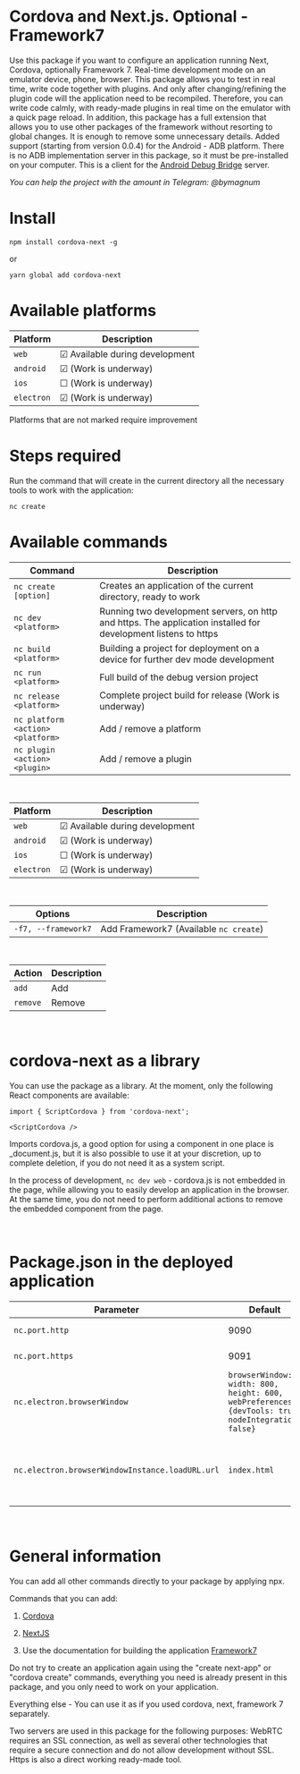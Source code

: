 # Cordova and Next.js. Optional - Framework7

Use this package if you want to configure an application running Next, Cordova, optionally Framework 7.
Real-time development mode on an emulator device, phone, browser.
This package allows you to test in real time, write code together with plugins. And only after changing/refining the plugin code will the application need to be recompiled. Therefore, you can write code calmly, with ready-made plugins in real time on the emulator with a quick page reload.
In addition, this package has a full extension that allows you to use other packages of the framework without resorting to global changes. It is enough to remove some unnecessary details.
Added support (starting from version 0.0.4) for the Android - ADB platform. There is no ADB implementation server in this package, so it must be pre-installed on your computer. This is a client for the <a href="https://developer.android.com/studio/command-line/adb.html" target="_blank">Android Debug Bridge</a> server.

_You can help the project with the amount in Telegram: @bymagnum_

# Install

```
npm install cordova-next -g
```

or

```
yarn global add cordova-next
```



# Available platforms

Platform | Description
-- | --
`web` | &#9745; Available during development
`android` | &#9745; (Work is underway)
`ios` | &#9744; (Work is underway)
`electron` | &#9745; (Work is underway)

Platforms that are not marked require improvement



# Steps required

Run the command that will create in the current directory all the necessary tools to work with the application:
```
nc create
```



# Available commands

Command | Description
-- | --
`nc create [option]` | Creates an application of the current directory, ready to work
`nc dev <platform>` | Running two development servers, on http and https. The application installed for development listens to https
`nc build <platform>` | Building a project for deployment on a device for further dev mode development
`nc run <platform>` | Full build of the debug version project
`nc release <platform>` | Complete project build for release (Work is underway)
`nc platform <action> <platform>` | Add / remove a platform
`nc plugin <action> <plugin>` | Add / remove a plugin

&nbsp;

Platform | Description
-- | --
`web` | &#9745; Available during development
`android` | &#9745; (Work is underway)
`ios` | &#9744; (Work is underway)
`electron` | &#9745; (Work is underway)

&nbsp;

Options | Description
-- | --
`-f7, --framework7` | Add Framework7 (Available `nc create`)

&nbsp;

Action | Description
-- | --
`add` | Add
`remove` | Remove

&nbsp;
&nbsp;

# cordova-next as a library

You can use the package as a library. At the moment, only the following React components are available:

```
import { ScriptCordova } from 'cordova-next';
```

```
<ScriptCordova />
```
Imports cordova.js, a good option for using a component in one place is _document.js, but it is also possible to use it at your discretion, up to complete deletion, if you do not need it as a system script.

In the process of development, `nc dev web` - cordova.js is not embedded in the page, while allowing you to easily develop an application in the browser. At the same time, you do not need to perform additional actions to remove the embedded component from the page.

&nbsp;

# Package.json in the deployed application

Parameter | Default | Description
-- | -- | --
`nc.port.http` | 9090 | Development port http
`nc.port.https` | 9091 | Development port https
`nc.electron.browserWindow` | `browserWindow: { width: 800, height: 600, webPreferences: {devTools: true, nodeIntegration: false}` | Electron options
`nc.electron.browserWindowInstance.loadURL.url` | `index.html` | Except for the development mode, the default page is

&nbsp;
&nbsp;

# General information

You can add all other commands directly to your package by applying npx.

Commands that you can add:

1. [Cordova](https://cordova.apache.org/docs/en/latest/)

2. [NextJS](https://nextjs.org/docs/getting-started)

3. Use the documentation for building the application [Framework7](https://framework7.io/react/)

Do not try to create an application again using the "create next-app" or "cordova create" commands, everything you need is already present in this package, and you only need to work on your application.

Everything else - You can use it as if you used cordova, next, framework 7 separately.

Two servers are used in this package for the following purposes: WebRTC requires an SSL connection, as well as several other technologies that require a secure connection and do not allow development without SSL. Https is also a direct working ready-made tool.




